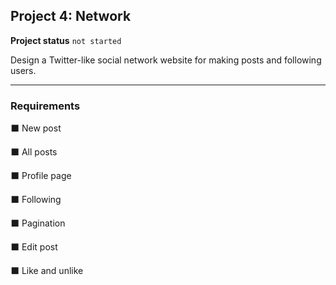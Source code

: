 <h2>Project 4: Network</h2>

<b>Project status</b> <code>not started</code>

Design a Twitter-like social network website for making posts and following users.

---
<b><h3>Requirements</h3></b>

:black_large_square: New post

:black_large_square: All posts

:black_large_square: Profile page

:black_large_square: Following

:black_large_square: Pagination

:black_large_square: Edit post

:black_large_square: Like and unlike


